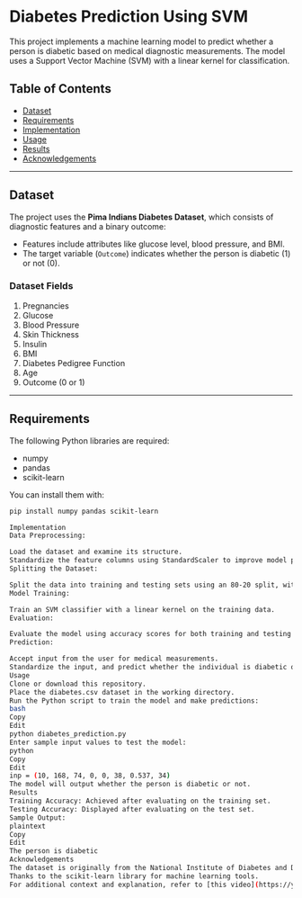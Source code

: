 # Diabetes Prediction Using SVM

This project implements a machine learning model to predict whether a person is diabetic based on medical diagnostic measurements. The model uses a Support Vector Machine (SVM) with a linear kernel for classification. 

## Table of Contents
- [Dataset](#dataset)
- [Requirements](#requirements)
- [Implementation](#implementation)
- [Usage](#usage)
- [Results](#results)
- [Acknowledgements](#acknowledgements)

---

## Dataset
The project uses the **Pima Indians Diabetes Dataset**, which consists of diagnostic features and a binary outcome:
- Features include attributes like glucose level, blood pressure, and BMI.
- The target variable (`Outcome`) indicates whether the person is diabetic (1) or not (0).

### Dataset Fields
1. Pregnancies
2. Glucose
3. Blood Pressure
4. Skin Thickness
5. Insulin
6. BMI
7. Diabetes Pedigree Function
8. Age
9. Outcome (0 or 1)

---

## Requirements
The following Python libraries are required:
- numpy
- pandas
- scikit-learn

You can install them with:
```bash
pip install numpy pandas scikit-learn

Implementation
Data Preprocessing:

Load the dataset and examine its structure.
Standardize the feature columns using StandardScaler to improve model performance.
Splitting the Dataset:

Split the data into training and testing sets using an 80-20 split, with stratification to maintain class distribution.
Model Training:

Train an SVM classifier with a linear kernel on the training data.
Evaluation:

Evaluate the model using accuracy scores for both training and testing datasets.
Prediction:

Accept input from the user for medical measurements.
Standardize the input, and predict whether the individual is diabetic or not.
Usage
Clone or download this repository.
Place the diabetes.csv dataset in the working directory.
Run the Python script to train the model and make predictions:
bash
Copy
Edit
python diabetes_prediction.py
Enter sample input values to test the model:
python
Copy
Edit
inp = (10, 168, 74, 0, 0, 38, 0.537, 34)
The model will output whether the person is diabetic or not.
Results
Training Accuracy: Achieved after evaluating on the training set.
Testing Accuracy: Displayed after evaluating on the test set.
Sample Output:
plaintext
Copy
Edit
The person is diabetic
Acknowledgements
The dataset is originally from the National Institute of Diabetes and Digestive and Kidney Diseases.
Thanks to the scikit-learn library for machine learning tools.
For additional context and explanation, refer to [this video](https://youtu.be/xUE7SjVx9bQ?si=5QyxnN2OoV52kmk5) by Siddhardhan.